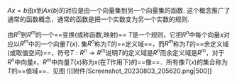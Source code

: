 

$Ax=b$由$x$到$Ax(b)$的对应是由一个向量集到另一个向量集的函数. 这个概念推广了通常的函数概念，通常的函数是把一个实数变为另一个实数的规则.

由$R^{n}$到$R^{m}$的一个==变换(或称函数,映射)== $T$是一个规则，它把$R^{n}$中每个向量$x$对应以$R^{m}$中的一个向量$T(x)$. 集$R^{n}$称为$T$的==定义域==，而$R^{m}$称为$T$的==余定义域(或取值空间)==，符号$T:R^{n}\rightarrow R^{m}$说明$T$的定义域是$R^{n}$而余定义域是$R^{m}$，对于$R^{n}$中向量$x$，$R^{m}$中向量$T(x)$称为$x$(在$T$作用下)的==像==．所有像$T(x)$的集合称为$T$的==值域==．见图
![[附件/Screenshot_20230803_205620.png|500]]



